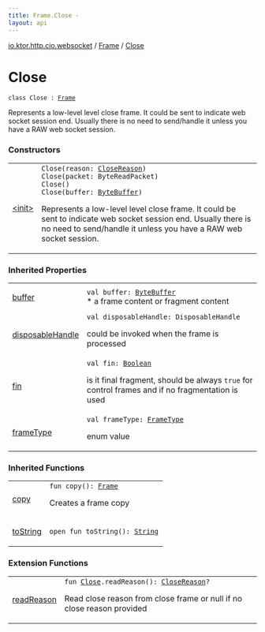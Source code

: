 ```yaml
---
title: Frame.Close - 
layout: api
---
```


<div class='api-docs-breadcrumbs'><a href="../../index.html">io.ktor.http.cio.websocket</a> / <a href="../index.html">Frame</a> / <a href="./index.html">Close</a></div>

# Close

<div class="signature"><code><span class="keyword">class </span><span class="identifier">Close</span>&nbsp;<span class="symbol">:</span>&nbsp;<a href="../index.html"><span class="identifier">Frame</span></a></code></div>

Represents a low-level level close frame. It could be sent to indicate web socket session end.
Usually there is no need to send/handle it unless you have a RAW web socket session.

### Constructors

<table class="api-docs-table">
<tbody>
<tr>
<td markdown="1">

<a href="-init-.html">&lt;init&gt;</a>


</td>
<td markdown="1">
<div class="signature"><code><span class="identifier">Close</span><span class="symbol">(</span><span class="parameterName" id="io.ktor.http.cio.websocket.Frame.Close$<init>(io.ktor.http.cio.websocket.CloseReason)/reason">reason</span><span class="symbol">:</span>&nbsp;<a href="../../-close-reason/index.html"><span class="identifier">CloseReason</span></a><span class="symbol">)</span></code></div>

<div class="signature"><code><span class="identifier">Close</span><span class="symbol">(</span><span class="parameterName" id="io.ktor.http.cio.websocket.Frame.Close$<init>(kotlinx.io.core.ByteReadPacket)/packet">packet</span><span class="symbol">:</span>&nbsp;<span class="identifier">ByteReadPacket</span><span class="symbol">)</span></code></div>

<div class="signature"><code><span class="identifier">Close</span><span class="symbol">(</span><span class="symbol">)</span></code></div>
<div class="signature"><code><span class="identifier">Close</span><span class="symbol">(</span><span class="parameterName" id="io.ktor.http.cio.websocket.Frame.Close$<init>(java.nio.ByteBuffer)/buffer">buffer</span><span class="symbol">:</span>&nbsp;<a href="http://docs.oracle.com/javase/6/docs/api/java/nio/ByteBuffer.html"><span class="identifier">ByteBuffer</span></a><span class="symbol">)</span></code></div>

Represents a low-level level close frame. It could be sent to indicate web socket session end.
Usually there is no need to send/handle it unless you have a RAW web socket session.


</td>
</tr>
</tbody>
</table>

### Inherited Properties

<table class="api-docs-table">
<tbody>
<tr>
<td markdown="1">

<a href="../buffer.html">buffer</a>


</td>
<td markdown="1">
<div class="signature"><code><span class="keyword">val </span><span class="identifier">buffer</span><span class="symbol">: </span><a href="http://docs.oracle.com/javase/6/docs/api/java/nio/ByteBuffer.html"><span class="identifier">ByteBuffer</span></a></code></div>
* a frame content or fragment content

</td>
</tr>
<tr>
<td markdown="1">

<a href="../disposable-handle.html">disposableHandle</a>


</td>
<td markdown="1">
<div class="signature"><code><span class="keyword">val </span><span class="identifier">disposableHandle</span><span class="symbol">: </span><span class="identifier">DisposableHandle</span></code></div>

could be invoked when the frame is processed


</td>
</tr>
<tr>
<td markdown="1">

<a href="../fin.html">fin</a>


</td>
<td markdown="1">
<div class="signature"><code><span class="keyword">val </span><span class="identifier">fin</span><span class="symbol">: </span><a href="https://kotlinlang.org/api/latest/jvm/stdlib/kotlin/-boolean/index.html"><span class="identifier">Boolean</span></a></code></div>

is it final fragment, should be always <code>true</code> for control frames and if no fragmentation is used


</td>
</tr>
<tr>
<td markdown="1">

<a href="../frame-type.html">frameType</a>


</td>
<td markdown="1">
<div class="signature"><code><span class="keyword">val </span><span class="identifier">frameType</span><span class="symbol">: </span><a href="../../-frame-type/index.html"><span class="identifier">FrameType</span></a></code></div>

enum value


</td>
</tr>
</tbody>
</table>

### Inherited Functions

<table class="api-docs-table">
<tbody>
<tr>
<td markdown="1">

<a href="../copy.html">copy</a>


</td>
<td markdown="1">
<div class="signature"><code><span class="keyword">fun </span><span class="identifier">copy</span><span class="symbol">(</span><span class="symbol">)</span><span class="symbol">: </span><a href="../index.html"><span class="identifier">Frame</span></a></code></div>

Creates a frame copy


</td>
</tr>
<tr>
<td markdown="1">

<a href="../to-string.html">toString</a>


</td>
<td markdown="1">
<div class="signature"><code><span class="keyword">open</span> <span class="keyword">fun </span><span class="identifier">toString</span><span class="symbol">(</span><span class="symbol">)</span><span class="symbol">: </span><a href="https://kotlinlang.org/api/latest/jvm/stdlib/kotlin/-string/index.html"><span class="identifier">String</span></a></code></div>

</td>
</tr>
</tbody>
</table>

### Extension Functions

<table class="api-docs-table">
<tbody>
<tr>
<td markdown="1">

<a href="../../read-reason.html">readReason</a>


</td>
<td markdown="1">
<div class="signature"><code><span class="keyword">fun </span><a href="./index.md"><span class="identifier">Close</span></a><span class="symbol">.</span><span class="identifier">readReason</span><span class="symbol">(</span><span class="symbol">)</span><span class="symbol">: </span><a href="../../-close-reason/index.html"><span class="identifier">CloseReason</span></a><span class="symbol">?</span></code></div>

Read close reason from close frame or null if no close reason provided


</td>
</tr>
</tbody>
</table>
